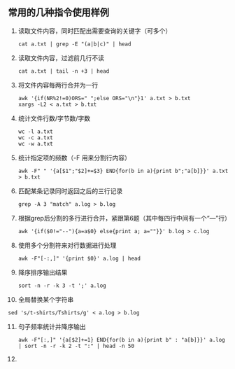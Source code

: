 ## 常用的几种指令使用样例

1. 读取文件内容，同时匹配出需要查询的关键字（可多个）

   ```
   cat a.txt | grep -E "(a|b|c)" | head
   ```

2. 读取文件内容，过滤前几行不读

   ```
   cat a.txt | tail -n +3 | head
   ```

3. 将文件内容每两行合并为一行

   ```
   awk '{if(NR%2!=0)ORS=" ";else ORS="\n"}1' a.txt > b.txt
   xargs -L2 < a.txt > b.txt
   ```

4. 统计文件行数/字节数/字数

   ```
   wc -l a.txt
   wc -c a.txt
   wc -w a.txt
   ```

5. 统计指定项的频数（-F 用来分割行内容）

   ```
   awk -F" " '{a[$1";"$2]+=$3} END{for(b in a){print b";"a[b]}}' a.txt > b.txt
   ```

6. 匹配某条记录同时返回之后的三行记录

   ```
   grep -A 3 "match" a.log > b.log
   ```

7. 根据grep后分割的多行进行合并，紧跟第6题（其中每四行中间有一个“—”行）

   ```
   awk '{if($0!="--"){a=a$0} else{print a; a=""}}' b.log > c.log
   ```

8. 使用多个分割符来对行数据进行处理

   ```
   awk -F"[-:,]" '{print $0}' a.log | head
   ```

9. 降序排序输出结果

   ```
   sort -n -r -k 3 -t ';' a.log
   ```

10. 全局替换某个字符串

   ```
   sed 's/t-shirts/Tshirts/g' < a.log > b.log
   ```

11. 句子频率统计并降序输出

    ```
    awk -F"[:,]" '{a[$2]+=1} END{for(b in a){print b" : "a[b]}}' a.log | sort -n -r -k 2 -t ":" | head -n 50
    ```

12. 
